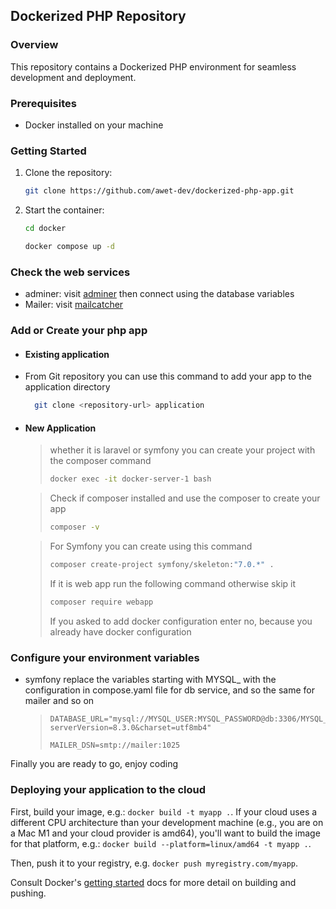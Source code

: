 ## Dockerized PHP Repository

### Overview

This repository contains a Dockerized PHP environment for seamless development and deployment.

### Prerequisites

- Docker installed on your machine

### Getting Started

1. Clone the repository:
   ```bash
   git clone https://github.com/awet-dev/dockerized-php-app.git
2. Start the container:
   ```bash
   cd docker
   ```
    ```bash
   docker compose up -d 

### Check the web services
- adminer: visit [adminer](http://localhost:8080) then connect using the database variables
- Mailer: visit [mailcatcher](http://localhost:1025)

### Add or Create your php app

- #### Existing application
- From Git repository you can use this command to add your app to the application directory
  ```bash
    git clone <repository-url> application
- #### New Application
  > whether it is laravel or symfony you can create your project with the composer command
  > ```bash
  > docker exec -it docker-server-1 bash
  >

  > Check if composer installed and use the composer to create your app
  > ```bash
  > composer -v
  >

  > For Symfony you can create using this command
  > ```bash
  > composer create-project symfony/skeleton:"7.0.*" .
  > ```
  > If it is web app run the following command otherwise skip it
  > ```bash
  > composer require webapp
  > ```
  > If you asked to add docker configuration enter no, because you already have docker configuration

### Configure your environment variables
-  symfony replace the variables starting with MYSQL_ with the configuration in compose.yaml file for db service, and so the same for mailer and so on
   > ```copy 
    > DATABASE_URL="mysql://MYSQL_USER:MYSQL_PASSWORD@db:3306/MYSQL_DATABASE?serverVersion=8.3.0&charset=utf8mb4"
    > ```
   > ```copy
    > MAILER_DSN=smtp://mailer:1025

Finally you are ready to go, enjoy coding

### Deploying your application to the cloud

First, build your image, e.g.: `docker build -t myapp .`.
If your cloud uses a different CPU architecture than your development
machine (e.g., you are on a Mac M1 and your cloud provider is amd64),
you'll want to build the image for that platform, e.g.:
`docker build --platform=linux/amd64 -t myapp .`.

Then, push it to your registry, e.g. `docker push myregistry.com/myapp`.

Consult Docker's [getting started](https://docs.docker.com/go/get-started-sharing/)
docs for more detail on building and pushing.
